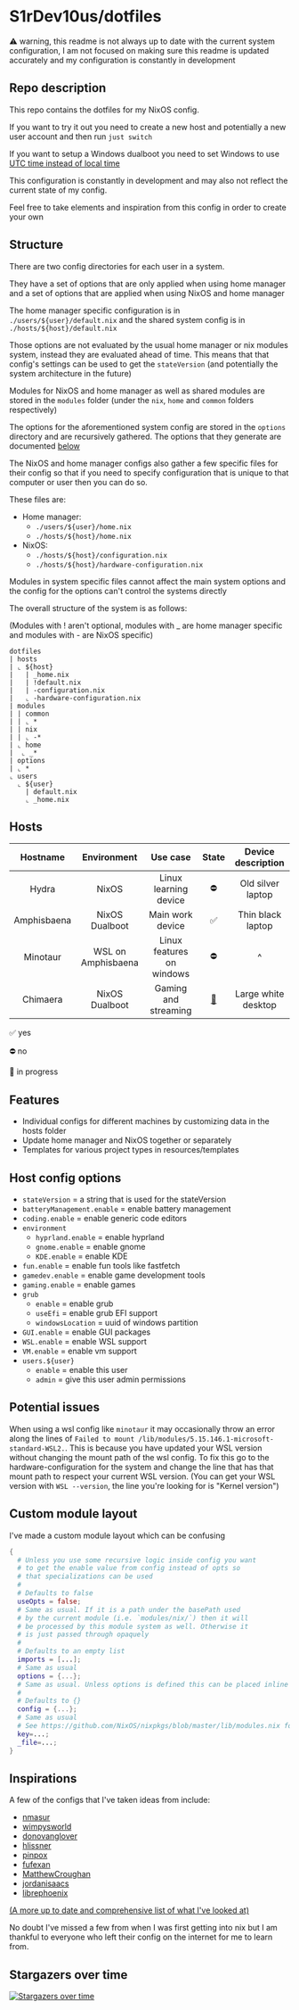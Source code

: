 # S1rDev10us/dotfiles

⚠️ warning, this readme is not always up to date with the current system configuration, I am not focused on making sure this readme is updated accurately and my configuration is constantly in development

## Repo description

This repo contains the dotfiles for my NixOS config.

If you want to try it out you need to create a new host and potentially a new user account and then run `just switch`

If you want to setup a Windows dualboot you need to set Windows to use [UTC time instead of local time](https://wiki.archlinux.org/title/System_time#UTC_in_Microsoft_Windows)

This configuration is constantly in development and may also not reflect the current state of my config.

Feel free to take elements and inspiration from this config in order to create your own

## Structure

There are two config directories for each user in a system.

They have a set of options that are only applied when using home manager and a set of options that are applied when using NixOS and home manager

The home manager specific configuration is in `./users/${user}/default.nix` and the shared system config is in `./hosts/${host}/default.nix`

Those options are not evaluated by the usual home manager or nix modules system,
instead they are evaluated ahead of time.
This means that that config's settings can be used to get the `stateVersion`
(and potentially the system architecture in the future)

Modules for NixOS and home manager as well as shared modules are stored in the `modules` folder (under the `nix`, `home` and `common` folders respectively)

The options for the aforementioned system config are stored in the `options` directory and are recursively gathered.
The options that they generate are documented [below](#host-config-options)

The NixOS and home manager configs also gather a few specific files for their config so that
if you need to specify configuration that is unique to that computer or user then
you can do so.

These files are:

- Home manager:
  - `./users/${user}/home.nix`
  - `./hosts/${host}/home.nix`
- NixOS:
  - `./hosts/${host}/configuration.nix`
  - `./hosts/${host}/hardware-configuration.nix`

Modules in system specific files cannot affect the main system options and the config for the options can't control the systems directly

The overall structure of the system is as follows:

(Modules with ! aren't optional, modules with \_ are home manager specific and modules with - are NixOS specific)

```
dotfiles
| hosts
| ⌞ ${host}
|   | _home.nix
|   | !default.nix
|   | -configuration.nix
|   ⌞ -hardware-configuration.nix
| modules
| | common
| | ⌞ *
| | nix
| | ⌞ -*
| ⌞ home
|  ⌞ _*
| options
| ⌞ *
⌞ users
  ⌞ ${user}
    | default.nix
    ⌞ _home.nix
```

## Hosts

|  Hostname   |       Environment       |         Use case          |         State          | Device description  |
| :---------: | :---------------------: | :-----------------------: | :--------------------: | :-----------------: |
|    Hydra    |          NixOS          |   Linux learning device   |           ⛔           |  Old silver laptop  |
| Amphisbaena |     NixOS Dualboot      |     Main work device      |           ✅           |  Thin black laptop  |
|  Minotaur   |   WSL on Amphisbaena    | Linux features on windows |           ⛔           |          ^          |
|  Chimaera   |     NixOS Dualboot      |   Gaming and streaming    | [🚧](## "in progress") | Large white desktop |

✅ yes

⛔ no

🚧 in progress

## Features

- Individual configs for different machines by customizing data in the hosts folder
- Update home manager and NixOS together or separately
- Templates for various project types in resources/templates

## Host config options

- `stateVersion` = a string that is used for the stateVersion
- `batteryManagement.enable` = enable battery management
- `coding.enable` = enable generic code editors
- `environment`
  - `hyprland.enable` = enable hyprland
  - `gnome.enable` = enable gnome
  - `KDE.enable` = enable KDE
- `fun.enable` = enable fun tools like fastfetch
- `gamedev.enable` = enable game development tools
- `gaming.enable` = enable games
- `grub`
  - `enable` = enable grub
  - `useEfi` = enable grub EFI support
  - `windowsLocation` = uuid of windows partition
- `GUI.enable` = enable GUI packages
- `WSL.enable` = enable WSL support
- `VM.enable` = enable vm support
- `users.${user}`
  - `enable` = enable this user
  - `admin` = give this user admin permissions

## Potential issues

When using a wsl config like `minotaur` it may occasionally throw an error along the lines of
`Failed to mount /lib/modules/5.15.146.1-microsoft-standard-WSL2.`.
This is because you have updated your WSL version without changing the mount path of the wsl config.
To fix this go to the hardware-configuration for the system and change the line that has that mount path to respect your current WSL version.
(You can get your WSL version with `WSL --version`, the line you're looking for is "Kernel version")

## Custom module layout

I've made a custom module layout which can be confusing

```nix
{
  # Unless you use some recursive logic inside config you want
  # to get the enable value from config instead of opts so
  # that specializations can be used
  #
  # Defaults to false
  useOpts = false;
  # Same as usual. If it is a path under the basePath used
  # by the current module (i.e. `modules/nix/`) then it will
  # be processed by this module system as well. Otherwise it
  # is just passed through opaquely
  #
  # Defaults to an empty list
  imports = [...];
  # Same as usual
  options = {...};
  # Same as usual. Unless options is defined this can be placed inline instead like usual
  #
  # Defaults to {}
  config = {...};
  # Same as usual
  # See https://github.com/NixOS/nixpkgs/blob/master/lib/modules.nix for more details
  key=...;
  _file=...;
}
```

## Inspirations

A few of the configs that I've taken ideas from include:

- [nmasur](https://github.com/nmasur/dotfiles)
- [wimpysworld](https://github.com/wimpysworld/nix-config)
- [donovanglover](https://github.com/donovanglover/nix-config)
- [hlissner](https://github.com/hlissner/dotfiles)
- [pinpox](https://github.com/pinpox/nixos)
- [fufexan](https://github.com/fufexan/dotfiles)
- [MatthewCroughan](https://github.com/MatthewCroughan/nixcfg)
- [jordanisaacs](https://github.com/jordanisaacs/dotfiles)
- [librephoenix](https://librephoenix.com/tags/nixos.html)

[(A more up to date and comprehensive list of what I've looked at)](https://github.com/stars/S1rDev10us/lists/nixos)

No doubt I've missed a few from when I was first getting into nix but I am thankful to everyone who left their config on the internet for me to learn from.

<!-- -- >
Reference for self:
- [Interesting mixin style config](https://github.com/MatthewCroughan/nixcfg)
- [Separation of home manager and NixOS config](https://github.com/wimpysworld/nix-config)
- [Method of loading all files easily](https://github.com/donovanglover/nix-config/blob/master/flake.nix)
- [helpful guide for separating home manager and NixOS](https://jdisaacs.com/blog/nixos-config/)
<!-- -->

## Stargazers over time

[![Stargazers over time](https://starchart.cc/S1rDev10us/dotfiles.svg?variant=adaptive)](https://starchart.cc/S1rDev10us/dotfiles)
